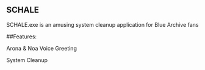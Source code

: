 ## SCHALE
SCHALE.exe is an amusing system cleanup application for Blue Archive fans

##Features:

Arona & Noa Voice Greeting

System Cleanup
